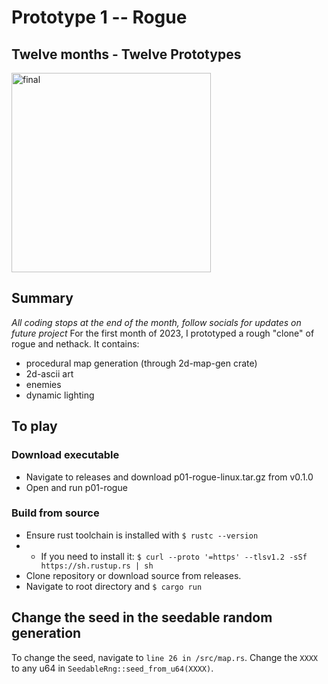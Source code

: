 # Prototype 1 -- Rogue
## Twelve months - Twelve Prototypes

<img width="319" alt="final" src="https://user-images.githubusercontent.com/109775391/217137341-eb4cf6f5-f729-4a08-a388-a4b6abae4b29.png">

## Summary
*All coding stops at the end of the month, follow socials for updates on future project*
For the first month of 2023, I prototyped a rough "clone" of rogue and nethack. It contains:
- procedural map generation (through 2d-map-gen crate)
- 2d-ascii art
- enemies
- dynamic lighting

## To play

### Download executable
- Navigate to releases and download p01-rogue-linux.tar.gz from v0.1.0
- Open and run p01-rogue

### Build from source
- Ensure rust toolchain is installed with ```$ rustc --version```
- - If you need to install it: ```$ curl --proto '=https' --tlsv1.2 -sSf https://sh.rustup.rs | sh```
- Clone repository or download source from releases.
- Navigate to root directory and ```$ cargo run ```


## Change the seed in the seedable random generation

To change the seed, navigate to `line 26 in /src/map.rs`. Change the ```XXXX``` to any u64 in ```SeedableRng::seed_from_u64(XXXX)```.
